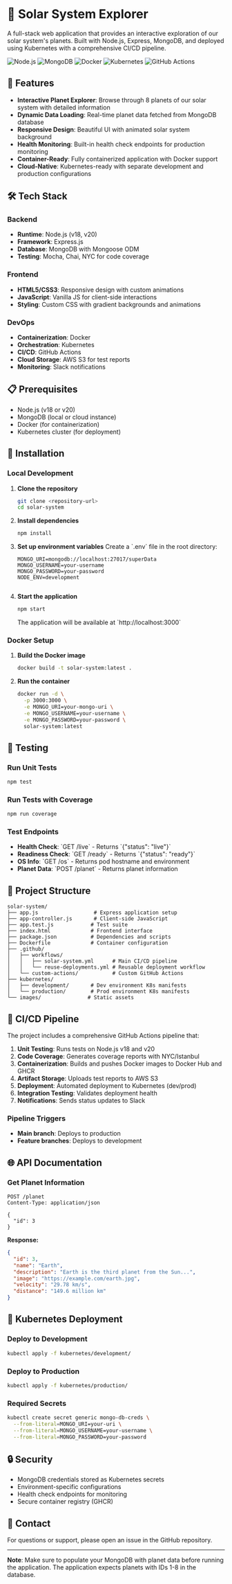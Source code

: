 # 🌌 Solar System Explorer

A full-stack web application that provides an interactive exploration of our solar system's planets. Built with Node.js, Express, MongoDB, and deployed using Kubernetes with a comprehensive CI/CD pipeline.

![Node.js](https://img.shields.io/badge/Node.js-18%2C%2020-green)
![MongoDB](https://img.shields.io/badge/MongoDB-Database-green)
![Docker](https://img.shields.io/badge/Docker-Containerized-blue)
![Kubernetes](https://img.shields.io/badge/Kubernetes-Orchestrated-blue)
![GitHub Actions](https://img.shields.io/badge/GitHub%20Actions-CI%2FCD-black)

## 🚀 Features

- **Interactive Planet Explorer**: Browse through 8 planets of our solar system with detailed information
- **Dynamic Data Loading**: Real-time planet data fetched from MongoDB database
- **Responsive Design**: Beautiful UI with animated solar system background
- **Health Monitoring**: Built-in health check endpoints for production monitoring
- **Container-Ready**: Fully containerized application with Docker support
- **Cloud-Native**: Kubernetes-ready with separate development and production configurations

## 🛠️ Tech Stack

### Backend
- **Runtime**: Node.js (v18, v20)
- **Framework**: Express.js
- **Database**: MongoDB with Mongoose ODM
- **Testing**: Mocha, Chai, NYC for code coverage

### Frontend
- **HTML5/CSS3**: Responsive design with custom animations
- **JavaScript**: Vanilla JS for client-side interactions
- **Styling**: Custom CSS with gradient backgrounds and animations

### DevOps
- **Containerization**: Docker
- **Orchestration**: Kubernetes
- **CI/CD**: GitHub Actions
- **Cloud Storage**: AWS S3 for test reports
- **Monitoring**: Slack notifications

## 📋 Prerequisites

- Node.js (v18 or v20)
- MongoDB (local or cloud instance)
- Docker (for containerization)
- Kubernetes cluster (for deployment)

## 🔧 Installation

### Local Development

1. **Clone the repository**
   ```bash
   git clone <repository-url>
   cd solar-system
   

2. **Install dependencies**
   ```bash
   npm install

3. **Set up environment variables**
   Create a \`.env\` file in the root directory:
   ```env
   MONGO_URI=mongodb://localhost:27017/superData
   MONGO_USERNAME=your-username
   MONGO_PASSWORD=your-password
   NODE_ENV=development
   

4. **Start the application**
   ```bash
   npm start
   ```

   The application will be available at \`http://localhost:3000\`

### Docker Setup

1. **Build the Docker image**
   ```bash
   docker build -t solar-system:latest .

2. **Run the container**
   ```bash
   docker run -d \
     -p 3000:3000 \
     -e MONGO_URI=your-mongo-uri \
     -e MONGO_USERNAME=your-username \
     -e MONGO_PASSWORD=your-password \
     solar-system:latest
   

## 🧪 Testing

### Run Unit Tests
```bash
npm test
```

### Run Tests with Coverage
```bash
npm run coverage
```

### Test Endpoints
- **Health Check**: \`GET /live\` - Returns \`{"status": "live"}\`
- **Readiness Check**: \`GET /ready\` - Returns \`{"status": "ready"}\`
- **OS Info**: \`GET /os\` - Returns pod hostname and environment
- **Planet Data**: \`POST /planet\` - Returns planet information

## 📁 Project Structure

```
solar-system/
├── app.js                  # Express application setup
├── app-controller.js       # Client-side JavaScript
├── app.test.js            # Test suite
├── index.html             # Frontend interface
├── package.json           # Dependencies and scripts
├── Dockerfile             # Container configuration
├── .github/
│   ├── workflows/
│   │   ├── solar-system.yml      # Main CI/CD pipeline
│   │   └── reuse-deployments.yml # Reusable deployment workflow
│   └── custom-actions/           # Custom GitHub Actions
├── kubernetes/
│   ├── development/       # Dev environment K8s manifests
│   └── production/        # Prod environment K8s manifests
└── images/               # Static assets
```

## 🚀 CI/CD Pipeline

The project includes a comprehensive GitHub Actions pipeline that:

1. **Unit Testing**: Runs tests on Node.js v18 and v20
2. **Code Coverage**: Generates coverage reports with NYC/Istanbul
3. **Containerization**: Builds and pushes Docker images to Docker Hub and GHCR
4. **Artifact Storage**: Uploads test reports to AWS S3
5. **Deployment**: Automated deployment to Kubernetes (dev/prod)
6. **Integration Testing**: Validates deployment health
7. **Notifications**: Sends status updates to Slack

### Pipeline Triggers
- **Main branch**: Deploys to production
- **Feature branches**: Deploys to development

## 🌐 API Documentation

### Get Planet Information
```http
POST /planet
Content-Type: application/json

{
  "id": 3
}
```

**Response:**
```json
{
  "id": 3,
  "name": "Earth",
  "description": "Earth is the third planet from the Sun...",
  "image": "https://example.com/earth.jpg",
  "velocity": "29.78 km/s",
  "distance": "149.6 million km"
}
```

## 🐳 Kubernetes Deployment

### Deploy to Development
```bash
kubectl apply -f kubernetes/development/
```

### Deploy to Production
```bash
kubectl apply -f kubernetes/production/
```

### Required Secrets
```bash
kubectl create secret generic mongo-db-creds \
  --from-literal=MONGO_URI=your-uri \
  --from-literal=MONGO_USERNAME=your-username \
  --from-literal=MONGO_PASSWORD=your-password
```

## 🔒 Security

- MongoDB credentials stored as Kubernetes secrets
- Environment-specific configurations
- Health check endpoints for monitoring
- Secure container registry (GHCR)

## 👥 Contact

For questions or support, please open an issue in the GitHub repository.

---

**Note**: Make sure to populate your MongoDB with planet data before running the application. The application expects planets with IDs 1-8 in the database.
